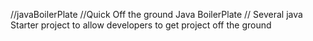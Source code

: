 //javaBoilerPlate
//Quick Off the ground Java BoilerPlate
// Several java Starter project to allow developers to get project off the ground
